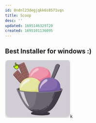 ```yaml
---
id: 0ndnl23degjqkk6s8571vqn
title: Scoop
desc: ''
updated: 1695146329720
created: 1695101136095
---
```


## Best Installer for windows :)

![](/assets/images/2023-09-19-14-04-25.png)k
